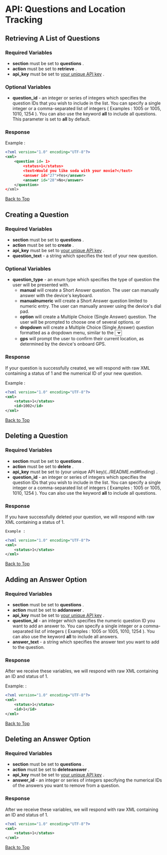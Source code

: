 <a name="head"></a><h1>API: Questions and Location Tracking</h1>

<a name="retrieve"></a><h2>Retrieving A List of Questions</h2>

<h3>Required Variables</h3>

* <b>section</b> must be set to <b>questions</b> .
* <b>action</b> must be set to <b>retrieve</b> .
* <b>api_key</b> must be set to [your unique API key][1] .

<h3>Optional Variables</h3>

* <b>question_id</b> - an integer or series of integers which specifies the question IDs that you wish to include in the list. You can specify a single integer or a comma-separated list of integers ( Examples : 1005 or 1005, 1010, 1254 ). You can also use the keyword <b>all</b> to include all questions. This parameter is set to <b>all</b> by default.

<h3>Response</h3>

Example :

~~~ .xml
<?xml version="1.0" encoding="UTF-8"?>
<xml>
    <question id= 1>
        <status>1</status>
        <text>Would you like soda with your movie?</text>
        <answer id="27">Yes</answer>
        <answer id="28">No</answer>
    </question>
</xml>
~~~

[Back to Top](#head)

<a name="create"></a><h2>Creating a Question</h2>

<h3>Required Variables</h3>

* <b>section</b> must be set to <b>questions</b> .
* <b>action</b> must be set to <b>create</b> .
* <b>api_key</b> must be set to [your unique API key][1] .
* <b>question_text</b> - a string which specifies the text of your new question.

<h3>Optional Variables</h3>

* <b>question_type</b> - an enum type which specifies the type of question the user will be presented with.
    * <b>manual</b> will create a Short Answer question. The user can manually answer with the device's keyboard.
    * <b>manualnumeric</b> will create a Short Answer question limited to numeric entry. The user can manually answer using the device's dial pad.
    * <b>option</b> will create a Multiple Choice (Single Answer) question. The user will be prompted to choose one of several options.
        or
    * <b>dropdown</b> will create a Multiple Choice (Single Answer) question formatted as a dropdown menu, similar to the <select> HTML element. When the user taps the question, they will be presented with the native picker UI of the OS.
    * <b>gps</b> will prompt the user to confirm their current location, as determined by the device's onboard GPS.

<h3>Response</h3>

If your question is successfully created, we will respond with raw XML containing a status of 1 and the numerical ID of your new question.

Example :

~~~ .xml
<?xml version="1.0" encoding="UTF-8"?>
<xml>
    <status>1</status>
    <id>1002</id>
</xml>
~~~

[Back to Top](#head)

<a name="delete"></a><h2>Deleting a Question</h2>

<h3>Required Variables</h3>

* <b>section</b> must be set to <b>questions</b> .
* <b>action</b> must be set to <b>delete</b> .
* <b>api_key</b> must be set to (your unique API key)(../README.md#finding) .
* <b>question_id</b> - an integer or series of integers which specifies the question IDs that you wish to include in the list. You can specify a single integer or a comma-separated list of integers ( Examples : 1005 or 1005, 1010, 1254 ). You can also use the keyword <b>all</b> to include all questions.

<h3>Response</h3>

If you have successfully deleted your question, we will respond with raw XML containing a status of 1.

~~~ .xml
Example :

<?xml version="1.0" encoding="UTF-8"?>
<xml>
    <status>1</status>
</xml>
~~~

[Back to Top](#head)

<a name="add"></a><h2>Adding an Answer Option</h2>

<h3>Required Variables</h3>

* <b>section</b> must be set to <b>questions</b> .
* <b>action</b> must be set to <b>addanswer</b> .
* <b>api_key</b> must be set to [your unique API key](../README.md#finding) .
* <b>question_id</b> - an integer which specifies the numeric question ID you want to add an answer to. You can specify a single integer or a comma-separated list of integers ( Examples : 1005 or 1005, 1010, 1254 ). You can also use the keyword <b>all</b> to include all answers.
* <b>answer_text</b> - a string which specifies the answer text you want to add to the question.

<h3>Response</h3>

After we receive these variables, we will respond with raw XML containing an ID and status of 1.

Example: :

~~~ .xml
<?xml version="1.0" encoding="UTF-8"?>
<xml>
    <status>1</status>
    <id>1</id>
</xml>
~~~

[Back to Top](#head)

<a name="deleteanswer"></a><h2>Deleting an Answer Option</h2>

<h3>Required Variables</h3>

* <b>section</b> must be set to <b>questions</b> .
* <b>action</b> must be set to <b>deleteanswer</b> .
* <b>api_key</b> must be set to [your unique API key](../README.md#finding) .
* <b>answer_id</b> - an integer or series of integers specifying the numerical IDs of the answers you want to remove from a question.

<h3>Response</h3>

After we receive these variables, we will respond with raw XML containing an ID and status of 1.

~~~ .xml
<?xml version="1.0" encoding="UTF-8"?>
<xml>
    <status>1</status>
</xml>
~~~

[Back to Top](#head)

[1]:../README.md#finding
